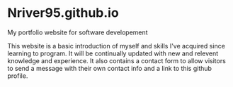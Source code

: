 # Nriver95.github.io
My portfolio website for software developement

This website is a basic introduction of myself and skills I've acquired since learning to program. It will be continually updated with new and relevent knowledge and experience.
It also contains a contact form to allow visitors to send a message with their own contact info and a link to this github profile.
